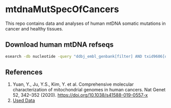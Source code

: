 # mtdnaMutSpecOfCancers

This repo contains data and analyses of human mtDNA somatic mutations in cancer and healthy tissues.

## Download human mtDNA refseqs

```bash
esearch -db nucleotide -query "ddbj_embl_genbank[filter] AND txid9606[orgn:noexp] AND complete-genome[title] AND mitochondrion[filter]" | efetch -format gb > human_mt.gb
```

## References

1. Yuan, Y., Ju, Y.S., Kim, Y. et al. Comprehensive molecular characterization of mitochondrial genomes in human cancers. Nat Genet 52, 342–352 (2020). https://doi.org/10.1038/s41588-019-0557-x
2. [Used Data](https://ibl.mdanderson.org/tcma/download.html)
